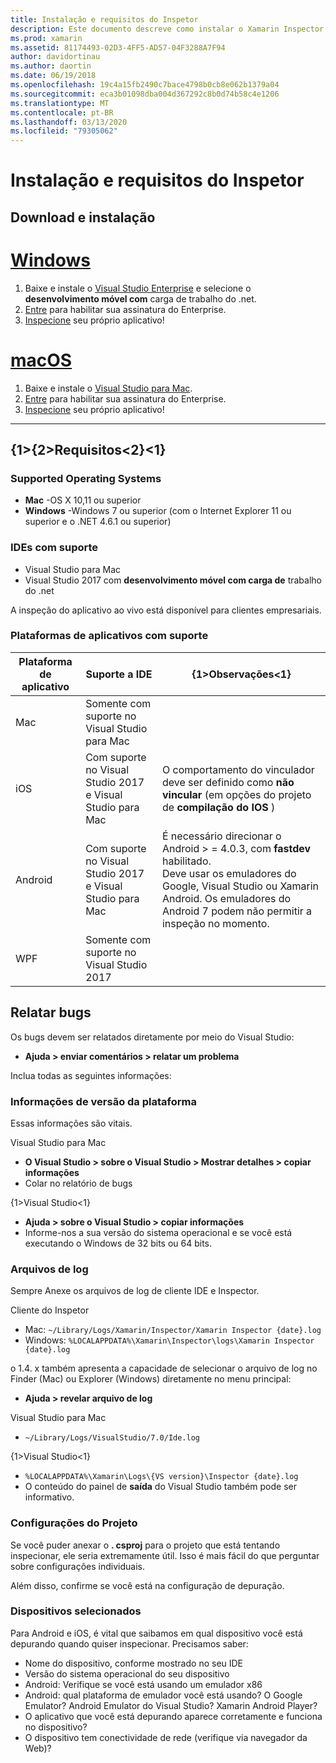 ```yaml
---
title: Instalação e requisitos do Inspetor
description: Este documento descreve como instalar o Xamarin Inspector e discute o sistema operacional, IDEs e plataformas de aplicativos com suporte.
ms.prod: xamarin
ms.assetid: 81174493-02D3-4FF5-AD57-04F3288A7F94
author: davidortinau
ms.author: daortin
ms.date: 06/19/2018
ms.openlocfilehash: 19c4a15fb2490c7bace4798b0cb8e062b1379a04
ms.sourcegitcommit: eca3b01098dba004d367292c8b0d74b58c4e1206
ms.translationtype: MT
ms.contentlocale: pt-BR
ms.lasthandoff: 03/13/2020
ms.locfileid: "79305062"
---
```

# <a name="inspector-installation-and-requirements"></a>Instalação e requisitos do Inspetor

## <a name="download-and-installation"></a>Download e instalação

# <a name="windows"></a>[Windows](#tab/windows)

1. Baixe e instale o [Visual Studio Enterprise](https://visualstudio.microsoft.com/vs/) e selecione o **desenvolvimento móvel com** carga de trabalho do .net.
1. [Entre](https://docs.microsoft.com/visualstudio/ide/signing-in-to-visual-studio) para habilitar sua assinatura do Enterprise.
1. [Inspecione](~/tools/inspector/inspect.md) seu próprio aplicativo!

# <a name="macos"></a>[macOS](#tab/macos)

1. Baixe e instale o [Visual Studio para Mac](https://visualstudio.microsoft.com/vs/mac/).
1. [Entre](https://docs.microsoft.com/visualstudio/mac/activation) para habilitar sua assinatura do Enterprise.
1. [Inspecione](~/tools/inspector/inspect.md) seu próprio aplicativo!

-----

## <a name="requirements"></a>{1&gt;{2&gt;Requisitos&lt;2}&lt;1}

### <a name="supported-operating-systems"></a>Supported Operating Systems

- **Mac** -OS X 10,11 ou superior
- **Windows** -Windows 7 ou superior (com o Internet Explorer 11 ou superior e o .NET 4.6.1 ou superior)

### <a name="supported-ides"></a>IDEs com suporte

- Visual Studio para Mac
- Visual Studio 2017 com **desenvolvimento móvel com carga de** trabalho do .net

A inspeção do aplicativo ao vivo está disponível para clientes empresariais.

<a name="supported-platforms" />

### <a name="supported-app-platforms"></a>Plataformas de aplicativos com suporte

|Plataforma de aplicativo|Suporte a IDE|{1&gt;Observações&lt;1}|
|--- |--- |--- |
|Mac|Somente com suporte no Visual Studio para Mac|
|iOS|Com suporte no Visual Studio 2017 e Visual Studio para Mac| O comportamento do vinculador deve ser definido como **não vincular** (em opções do projeto de **compilação do IOS** ) |
|Android|Com suporte no Visual Studio 2017 e Visual Studio para Mac|É necessário direcionar o Android > = 4.0.3, com **fastdev** habilitado.<br />Deve usar os emuladores do Google, Visual Studio ou Xamarin Android. Os emuladores do Android 7 podem não permitir a inspeção no momento.|
|WPF|Somente com suporte no Visual Studio 2017|

<a name="reporting-bugs" />

## <a name="reporting-bugs"></a>Relatar bugs

Os bugs devem ser relatados diretamente por meio do Visual Studio:

- **Ajuda > enviar comentários > relatar um problema**

Inclua todas as seguintes informações:

### <a name="platform-version-information"></a>Informações de versão da plataforma

Essas informações são vitais.

Visual Studio para Mac

- **O Visual Studio > sobre o Visual Studio > Mostrar detalhes > copiar informações**
- Colar no relatório de bugs

{1&gt;Visual Studio&lt;1}

- **Ajuda > sobre o Visual Studio > copiar informações**
- Informe-nos a sua versão do sistema operacional e se você está executando o Windows de 32 bits ou 64 bits.

### <a name="log-files"></a>Arquivos de log

Sempre Anexe os arquivos de log de cliente IDE e Inspector.

Cliente do Inspetor

- Mac: `~/Library/Logs/Xamarin/Inspector/Xamarin Inspector {date}.log`
- Windows: `%LOCALAPPDATA%\Xamarin\Inspector\logs\Xamarin Inspector {date}.log`

o 1.4. x também apresenta a capacidade de selecionar o arquivo de log no Finder (Mac) ou Explorer (Windows) diretamente no menu principal:

- **Ajuda > revelar arquivo de log**

Visual Studio para Mac

- `~/Library/Logs/VisualStudio/7.0/Ide.log`

{1&gt;Visual Studio&lt;1}

- `%LOCALAPPDATA%\Xamarin\Logs\{VS version}\Inspector {date}.log`
- O conteúdo do painel de **saída** do Visual Studio também pode ser informativo.

### <a name="project-settings"></a>Configurações do Projeto

Se você puder anexar o **. csproj** para o projeto que está tentando inspecionar, ele seria extremamente útil. Isso é mais fácil do que perguntar sobre configurações individuais.

Além disso, confirme se você está na configuração de depuração.

### <a name="selected-devices"></a>Dispositivos selecionados

Para Android e iOS, é vital que saibamos em qual dispositivo você está depurando quando quiser inspecionar. Precisamos saber:

- Nome do dispositivo, conforme mostrado no seu IDE
- Versão do sistema operacional do seu dispositivo
- Android: Verifique se você está usando um emulador x86
- Android: qual plataforma de emulador você está usando? O Google Emulator? Android Emulator do Visual Studio? Xamarin Android Player?
- O aplicativo que você está depurando aparece corretamente e funciona no dispositivo?
- O dispositivo tem conectividade de rede (verifique via navegador da Web)?

[client-bugs]: https://github.com/Microsoft/workbooks/issues/new
